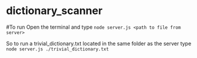 # dictionary_scanner

#To run 
Open the terminal and type `node server.js <path to file from server>`

So to run a trivial_dictionary.txt located in the same folder as the server type
`node server.js ./trivial_dictionary.txt`
